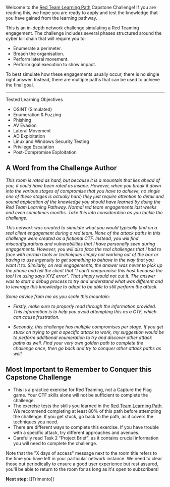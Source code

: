 

Welcome to the [Red Team Learning Path](https://www.kairoshack.com/walkthroughs/tryhackme/learning-path/red-team) Capstone Challenge! If you are reading this, we hope you are ready to apply and test the knowledge that you have gained from the learning pathway.

This is an in-depth network challenge simulating a Red Teaming engagement. The challenge includes several phases structured around the cyber kill chain that will require you to:

- Enumerate a perimeter.
- Breach the organisation. 
- Perform lateral movement.
- Perform goal execution to show impact.

To best simulate how these engagements usually occur, there is no single right answer. Instead, there are multiple paths that can be used to achieve the final goal.


---

Tested Learning Objectives  

- OSINT (Simulated)
- Enumeration & Fuzzing
- Phishing
- AV Evasion
- Lateral Movement
- AD Exploitation
- Linux and Windows Security Testing
- Privilege Escalation
- Post-Compromise Exploitation



## A Word from the Challenge Author

*This room is rated as hard, but because it is a mountain that lies ahead of you, it could have been rated as insane. However, when you break it down into the various stages of compromise that you have to achieve, no single one of these stages is actually hard; they just require attention to detail and sound application of the knowledge you should have learned by doing the Red Team Learning Pathway. Normal red team engagements last weeks and even sometimes months. Take this into consideration as you tackle the challenge.*

*This network was created to simulate what you would typically find on a real client engagement during a red team. None of the attack paths in this challenge were created as a fictional CTF. Instead, you will find misconfigurations and vulnerabilities that I have personally seen during engagements. However, you will also face the real challenges that I had to face with certain tools or techniques simply not working out of the box or having to use ingenuity to get something to behave in the way that you want it to. Similarly, on real engagements, the answer was never to pick up the phone and tell the client that "I can't compromise this host because the tool I'm using says XYZ error". That simply would not cut it. The answer was to start a debug process to try and understand what was different and to leverage this knowledge to adapt to be able to still perform the attack.*

*Some advice from me as you scale this mountain:*

- *Firstly, make sure to properly read through the information provided. This information is to help you avoid attempting this as a CTF, which can cause frustration.* 

- *Secondly, this challenge has multiple compromises per stage. If you get stuck on trying to get a specific attack to work, my suggestion would be to perform additional enumeration to try and discover other attack paths as well. Find your very own golden path to complete the challenge once, then go back and try to conquer other attack paths as well.*

## Most Important to Remember to Conquer this Capstone Challenge

- This is a practice exercise for Red Teaming, not a Capture the Flag game. Your CTF skills alone will not be sufficient to complete the challenge.
- The exercise tests the skills you learned in the [Red Team Learning Path](https://www.kairoshack.com/walkthroughs/tryhackme/learning-path/red-team). We recommend completing at least 80% of this path before attempting the challenge. If you get stuck, go back to the path, as it covers the techniques you need.
- There are different ways to complete this exercise. If you have trouble with a specific attack, try different approaches and avenues.
- Carefully read Task 2 "Project Brief", as it contains crucial information you will need to complete the challenge.

Note that the "X days of access" message next to the room title refers to the time you have left in your particular network instance. We need to clear those out periodically to ensure a good user experience but rest assured, you'll be able to return to the room for as long as it's open to subscribers!

**Next step:**  [[Trimento]]
